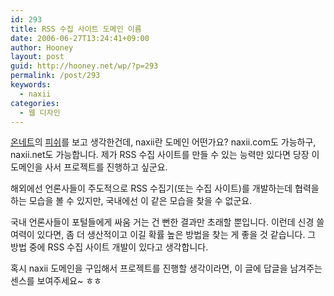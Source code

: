 ```yaml
---
id: 293
title: RSS 수집 사이트 도메인 이름
date: 2006-06-27T13:24:41+09:00
author: Hooney
layout: post
guid: http://hooney.net/wp/?p=293
permalink: /post/293
keywords:
  - naxii
categories:
  - 웹 디자인
---
```

[온네트](http://onnet.co.kr/)의 [피쉬](http://3fishes.co.kr/)를 보고 생각한건데, naxii란 도메인 어떤가요? naxii.com도 가능하구, naxii.net도 가능합니다. 제가 RSS 수집 사이트를 만들 수 있는 능력만 있다면 당장 이 도메인을 사서 프로젝트를 진행하고 싶군요.

해외에선 언론사들이 주도적으로 RSS 수집기(또는 수집 사이트)를 개발하는데 협력을 하는 모습을 볼 수 있지만, 국내에선 이 같은 모습을 찾을 수 없군요.

국내 언론사들이 포털들에게 싸움 거는 건 뻔한 결과만 초래할 뿐입니다. 이런데 신경 쓸 여력이 있다면, 좀 더 생산적이고 이길 확률 높은 방법을 찾는 게 좋을 것 같습니다. 그 방법 중에 RSS 수집 사이트 개발이 있다고 생각합니다.

혹시 naxii 도메인을 구입해서 프로젝트를 진행할 생각이라면, 이 글에 답글을 남겨주는 센스를 보여주세요~ ㅎㅎ